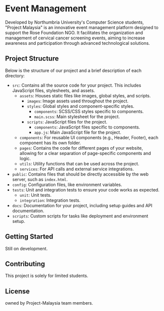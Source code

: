 # Event Management

Developed by Northumbria University's Computer Science students, "Project Malaysia" is an innovative event management platform designed to support the Rose Foundation NGO. It facilitates the organization and management of cervical cancer screening events, aiming to increase awareness and participation through advanced technological solutions.

## Project Structure

Below is the structure of our project and a brief description of each directory:

- `src`: Contains all the source code for your project. This includes JavaScript files, stylesheets, and assets.
  - `assets`: Houses static files like images, global styles, and scripts.
    - `images`: Image assets used throughout the project.
    - `styles`: Global styles and component-specific styles.
      - `components`: SCSS/CSS styles specific to components.
      - `main.scss`: Main stylesheet for the project.
    - `scripts`: JavaScript files for the project.
      - `components`: JavaScript files specific to components.
      - `app.js`: Main JavaScript file for the project.
  - `components`: For reusable UI components (e.g., Header, Footer), each component has its own folder.
  - `pages`: Contains the code for different pages of your website, allowing for a clear separation of page-specific components and logic.
  - `utils`: Utility functions that can be used across the project.
  - `services`: For API calls and external service integrations.
- `public`: Contains files that should be directly accessible by the web server, such as `index.html`.
- `config`: Configuration files, like environment variables.
- `tests`: Unit and integration tests to ensure your code works as expected.
  - `unit`: Unit tests.
  - `integration`: Integration tests.
- `docs`: Documentation for your project, including setup guides and API documentation.
- `scripts`: Custom scripts for tasks like deployment and environment setup.

## Getting Started

Still on development.

## Contributing

This project is solely for limited students.

## License

owned by Project-Malaysia team members.
